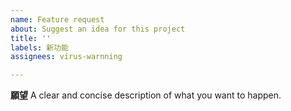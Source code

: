 ```yaml
---
name: Feature request
about: Suggest an idea for this project
title: ''
labels: 新功能
assignees: virus-warnning

---
```


**願望**
A clear and concise description of what you want to happen.
